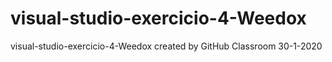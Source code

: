 # visual-studio-exercicio-4-Weedox
visual-studio-exercicio-4-Weedox created by GitHub Classroom
30-1-2020
